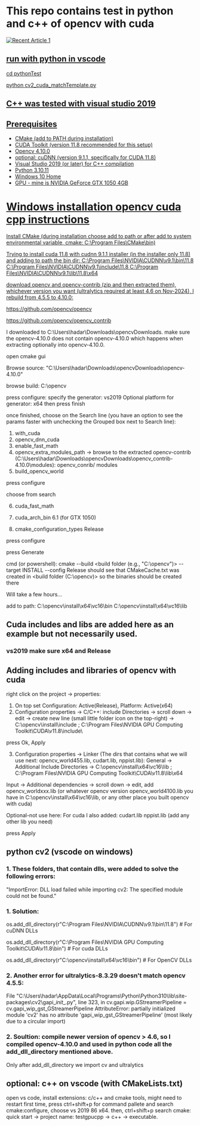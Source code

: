 
# This repo contains test in python and c++ of opencv with cuda

<a target="_blank" href="https://medium.com/@hadarpinhas/a-complete-guide-to-setting-up-opencv-with-cuda-on-windows-python-and-c-integration-847e986f2c34">
<img src="https://miro.medium.com/v2/resize:fit:640/format:webp/1*sJtCqjdDH9udsBdfjho8Dg.jpeg" alt="Recent Article 1"> 

## run with python in vscode

cd pythonTest

python cv2_cuda_matchTemplate.py

## C++ was tested with visual studio 2019 


## Prerequisites

- CMake (add to PATH during installation)
- CUDA Toolkit (version 11.8 recommended for this setup)
- Opencv 4.10.0
- optional: cuDNN (version 9.1.1, specifically for CUDA 11.8)
- Visual Studio 2019 (or later) for C++ compilation
- Python 3.10.11
- Windows 10 Home
- GPU - mine is NVIDIA GeForce GTX 1050 4GB


# Windows installation opencv cuda cpp instructions

Install CMake (during installation choose add to path or after add to system environmental variable, cmake:  C:\Program Files\CMake\bin)

Trying to install cuda 11.8 with cudnn 9.1.1 installer (in the installer only 11.8) and adding to path the bin dir:
C:\Program Files\NVIDIA\CUDNN\v9.1\bin\11.8
C:\Program Files\NVIDIA\CUDNN\v9.1\include\11.8
C:\Program Files\NVIDIA\CUDNN\v9.1\lib\11.8\x64


download opencv and opencv-contrib (zip and then extracted them), whichever version you want (ultralytics required at least 4.6 on Nov-2024), I rebuild from 4.5.5 to 4.10.0: 

https://github.com/opencv/opencv

https://github.com/opencv/opencv_contrib

I downloaded to C:\Users\hadar\Downloads\opencvDownloads. make sure the opencv-4.10.0 does not contain opencv-4.10.0 which happens when extracting optionally into opencv-4.10.0.



open cmake gui

Browse source: "C:\Users\hadar\Downloads\opencvDownloads\opencv-4.10.0"

browse build: C:\opencv

press configure: 
specify the generator: vs2019 
Optional platform for generator: x64
then press finish

once finished, choose on the Search line (you have an option to see the params faster with unchecking the Grouped box next to Search line):
1. with_cuda
2. opencv_dnn_cuda
3. enable_fast_math
4. opencv_extra_modules_path -> browse to the extracted opencv-contrib (C:\Users\hadar\Downloads\opencvDownloads\opencv_contrib-4.10.0\modules): 
	opencv_conrib/ modules
5. build_opencv_world

press configure

choose from search

6. cuda_fast_math
   
8. cuda_arch_bin
	6.1 (for GTX 1050)
   
10. cmake_configuration_types
	Release

press configure

press Generate

cmd (or powershell): 
cmake --build  <build folder (e.g., "C:\opencv")>  --target INSTALL --config Release
should see that CMakeCache.txt was created in <build folder (C:\opencv)> so the binaries should be created there 

Will take a few hours...

add to path:
C:\opencv\install\x64\vc16\bin
C:\opencv\install\x64\vc16\lib


## Cuda includes and libs are added here as an example but not necessarily used.


### vs2019 make sure x64 and Release


## Adding includes and libraries of opencv with cuda

right click on the project -> properties:
1. On top set Configuration: Active(Release), Platform: Active(x64)
2. Configuration properties -> C/C++:
include Directories -> scroll down -> edit -> create new line (small little folder icon on the top-right) -> 
C:\opencv\install\include ; C:\Program Files\NVIDIA GPU Computing Toolkit\CUDA\v11.8\include\

press Ok, Apply

3. Configuration properties -> Linker (The dirs that contains what we will use next: opencv_world455.lib, cudart.lib, nppist.lib):
General -> Additional Include Directories -> 
C:\opencv\install\x64\vc16\lib ; C:\Program Files\NVIDIA GPU Computing Toolkit\CUDA\v11.8\lib\x64

Input -> Additional dependencies -> scroll down -> edit, add opencv_worldxxx.lib (or whatever opencv version opencv_world4100.lib you have in C:\opencv\install\x64\vc16\lib, or any other place you built opencv with cuda)

Optional-not use here: For cuda I also added:
cudart.lib
nppist.lib
(add any other lib you need)

press Apply



## python cv2 (vscode on windows)

### 1. These folders, that contain dlls, were added to solve the following errors:

"ImportError: DLL load failed while importing cv2: The specified module could not be found."

### 1. Solution:

os.add_dll_directory(r"C:\Program Files\NVIDIA\CUDNN\v9.1\bin\11.8")  # For cuDNN DLLs

os.add_dll_directory(r"C:\Program Files\NVIDIA GPU Computing Toolkit\CUDA\v11.8\bin")  # For cuda DLLs

os.add_dll_directory(r"C:\opencv\install\x64\vc16\bin")  # For OpenCV DLLs

### 2. Another error for ultralytics-8.3.29 doesn't match opencv 4.5.5:

File "C:\Users\hadar\AppData\Local\Programs\Python\Python310\lib\site-packages\cv2\gapi\__init__.py", line 323, in <module> cv.gapi.wip.GStreamerPipeline = cv.gapi_wip_gst_GStreamerPipeline
AttributeError: partially initialized module 'cv2' has no attribute 'gapi_wip_gst_GStreamerPipeline' (most likely due to a circular import)

### 2. Soultion: compile newer version of opencv > 4.6, so I compiled opencv-4.10.0 and used in python code all the add_dll_directory mentioned above.

Only after add_dll_directory we import cv and ultralytics


## optional: c++ on vscode (with CMakeLists.txt)

open vs code, install extensions: c/c++ and cmake tools, might need to restart
first time, press ctrl+shift+p for command pallete and search cmake:configure, choose vs 2019 86 x64.
then, ctrl+shift+p search cmake: quick start -> project name: testgpucpp -> c++ -> executable.

